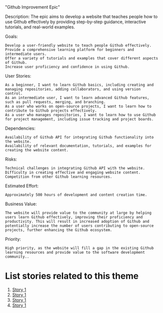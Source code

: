 "Github Improvement Epic"

Description: The epic aims to develop a website that teaches people how to use Github effectively by providing step-by-step guidance, interactive tutorials, and real-world examples.

Goals:

    Develop a user-friendly website to teach people Github effectively.
    Provide a comprehensive learning platform for beginners and intermediate users.
    Offer a variety of tutorials and examples that cover different aspects of Github.
    Increase user proficiency and confidence in using Github.

User Stories:

    As a beginner, I want to learn Github basics, including creating and managing repositories, adding collaborators, and using version control.
    As an intermediate user, I want to learn advanced Github features, such as pull requests, merging, and branching.
    As a user who works on open-source projects, I want to learn how to contribute to Github projects effectively.
    As a user who manages repositories, I want to learn how to use Github for project management, including issue tracking and project boards.

Dependencies:

    Availability of Github API for integrating Github functionality into the website.
    Availability of relevant documentation, tutorials, and examples for creating the website content.

Risks:

    Technical challenges in integrating Github API with the website.
    Difficulty in creating effective and engaging website content.
    Competition from other Github learning resources.

Estimated Effort:

    Approximately 500 hours of development and content creation time.

Business Value:

    The website will provide value to the community at large by helping users learn Github effectively, improving their proficiency and productivity. This will result in increased adoption of Github and potentially increase the number of users contributing to open-source projects, further enhancing the Github ecosystem.

Priority:

    High priority, as the website will fill a gap in the existing Github learning resources and provide value to the software development community..

# List stories related to this theme
1. [Story 1](documentation/templates/theme/initiatives/epics/stories/story_template.md)
2. [Story 1](documentation/templates/theme/initiatives/epics/stories/story_template.md)
3. [Story 1](documentation/templates/theme/initiatives/epics/stories/story_template.md)
4. [Story 1](documentation/templates/theme/initiatives/epics/stories/story_template.md)